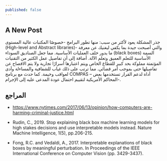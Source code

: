 ```yaml
---
published: false
---
```

## A New Post

جذر المشكلة يعود لأكثر من سبب: منها تطور البرامج -خصوصًا المكتبات عالية المستوى (High-level and Abstract libraries)- والتي أصبحت جيدة بما يكفي ليغنيك عن معرفة ما يدور خلف العمليات الأساسية. مما جعل الصناديق السوداء (black boxes) السمة الأساسية للتعلم العميق وتعلم الآلة.
أضافة إلى أن تفاصيل عمل الكثير من التقنيات المؤتمتة مملوكة بحد كبير للقطاع الخاص ويتم اعتبارها أسرارًا تجارية ولا يتم الافصاح عن تفاصيلها حتى بموجب أمر قضائي. مما ترتب على ذلك غياب للشفافية والمساءلة وأدى لعواقب وخيمة. كما حدث مع برنامج COMPAS – أداة لدعم القرار تستخدمها بعض المحاكم الأمريكية لتقييم احتمال عودة المدعى عليه إلى الإجرام-. 




## المراجع
- https://www.nytimes.com/2017/06/13/opinion/how-computers-are-harming-criminal-justice.html

- Rudin, C., 2019. Stop explaining black box machine learning models for high stakes decisions and use interpretable models instead. Nature Machine Intelligence, 1(5), pp.206-215.

- Fong, R.C. and Vedaldi, A., 2017. Interpretable explanations of black boxes by meaningful perturbation. In Proceedings of the IEEE International Conference on Computer Vision (pp. 3429-3437).

